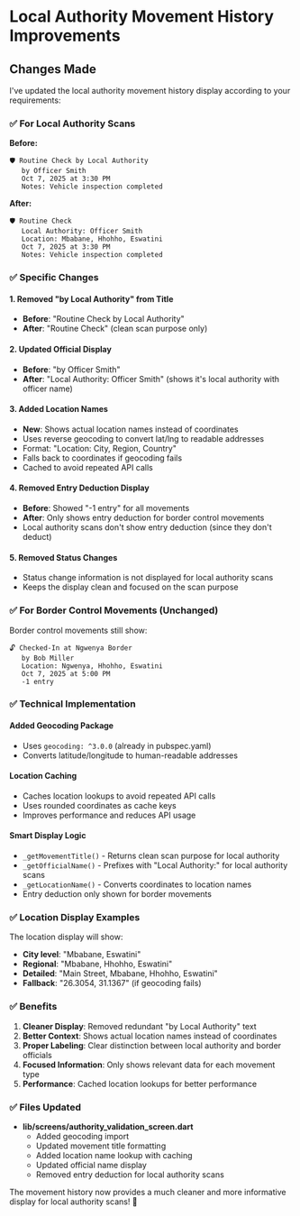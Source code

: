 # Local Authority Movement History Improvements

## Changes Made

I've updated the local authority movement history display according to your requirements:

### ✅ For Local Authority Scans

**Before:**
```
🛡️ Routine Check by Local Authority
   by Officer Smith
   Oct 7, 2025 at 3:30 PM
   Notes: Vehicle inspection completed
```

**After:**
```
🛡️ Routine Check
   Local Authority: Officer Smith
   Location: Mbabane, Hhohho, Eswatini
   Oct 7, 2025 at 3:30 PM
   Notes: Vehicle inspection completed
```

### ✅ Specific Changes

#### 1. Removed "by Local Authority" from Title
- **Before**: "Routine Check by Local Authority"
- **After**: "Routine Check" (clean scan purpose only)

#### 2. Updated Official Display
- **Before**: "by Officer Smith"
- **After**: "Local Authority: Officer Smith" (shows it's local authority with officer name)

#### 3. Added Location Names
- **New**: Shows actual location names instead of coordinates
- Uses reverse geocoding to convert lat/lng to readable addresses
- Format: "Location: City, Region, Country"
- Falls back to coordinates if geocoding fails
- Cached to avoid repeated API calls

#### 4. Removed Entry Deduction Display
- **Before**: Showed "-1 entry" for all movements
- **After**: Only shows entry deduction for border control movements
- Local authority scans don't show entry deduction (since they don't deduct)

#### 5. Removed Status Changes
- Status change information is not displayed for local authority scans
- Keeps the display clean and focused on the scan purpose

### ✅ For Border Control Movements (Unchanged)

Border control movements still show:
```
🔓 Checked-In at Ngwenya Border
   by Bob Miller
   Location: Ngwenya, Hhohho, Eswatini
   Oct 7, 2025 at 5:00 PM
   -1 entry
```

### ✅ Technical Implementation

#### Added Geocoding Package
- Uses `geocoding: ^3.0.0` (already in pubspec.yaml)
- Converts latitude/longitude to human-readable addresses

#### Location Caching
- Caches location lookups to avoid repeated API calls
- Uses rounded coordinates as cache keys
- Improves performance and reduces API usage

#### Smart Display Logic
- `_getMovementTitle()` - Returns clean scan purpose for local authority
- `_getOfficialName()` - Prefixes with "Local Authority:" for local authority scans
- `_getLocationName()` - Converts coordinates to location names
- Entry deduction only shown for border movements

### ✅ Location Display Examples

The location display will show:
- **City level**: "Mbabane, Eswatini"
- **Regional**: "Mbabane, Hhohho, Eswatini"  
- **Detailed**: "Main Street, Mbabane, Hhohho, Eswatini"
- **Fallback**: "26.3054, 31.1367" (if geocoding fails)

### ✅ Benefits

1. **Cleaner Display**: Removed redundant "by Local Authority" text
2. **Better Context**: Shows actual location names instead of coordinates
3. **Proper Labeling**: Clear distinction between local authority and border officials
4. **Focused Information**: Only shows relevant data for each movement type
5. **Performance**: Cached location lookups for better performance

### ✅ Files Updated

- **lib/screens/authority_validation_screen.dart**
  - Added geocoding import
  - Updated movement title formatting
  - Added location name lookup with caching
  - Updated official name display
  - Removed entry deduction for local authority scans

The movement history now provides a much cleaner and more informative display for local authority scans! 🎉